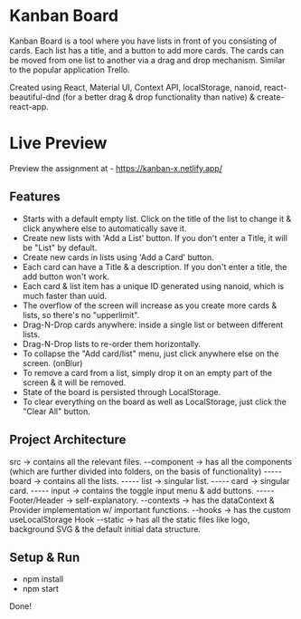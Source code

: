 # Kanban Board

Kanban Board is a tool where you have lists in front of you consisting of cards. Each list has a title, and a button to add more cards. The cards can be moved from one list to another via a drag and drop mechanism. Similar to the popular application Trello.

Created using React, Material UI, Context API, localStorage, nanoid, react-beautiful-dnd (for a better drag & drop functionality than native) & create-react-app.

# Live Preview

Preview the assignment at - https://kanban-x.netlify.app/

## Features

- Starts with a default empty list. Click on the title of the list to change it & click anywhere else to automatically save it.
- Create new lists with 'Add a List' button. If you don't enter a Title, it will be "List" by default.
- Create new cards in lists using 'Add a Card' button.
- Each card can have a Title & a description. If you don't enter a title, the add button won't work.
- Each card & list item has a unique ID generated using nanoid, which is much faster than uuid.
- The overflow of the screen will increase as you create more cards & lists, so there's no "upperlimit".
- Drag-N-Drop cards anywhere: inside a single list or between different lists.
- Drag-N-Drop lists to re-order them horizontally.
- To collapse the "Add card/list" menu, just click anywhere else on the screen. (onBlur)
- To remove a card from a list, simply drop it on an empty part of the screen & it will be removed.
- State of the board is persisted through LocalStorage.
- To clear everything on the board as well as LocalStorage, just click the "Clear All" button.

## Project Architecture 

src -> contains all the relevant files.
--component -> has all the components (which are further divided into folders, on the basis of functionality)
----- board -> contains all the lists.
----- list -> singular list.
----- card -> singular card.
----- input -> contains the toggle input menu & add buttons.
----- Footer/Header -> self-explanatory.
--contexts -> has the dataContext & Provider implementation w/ important functions.
--hooks -> has the custom useLocalStorage Hook
--static -> has all the static files like logo, background SVG & the default initial data structure.

## Setup & Run

- npm install
- npm start

Done!
